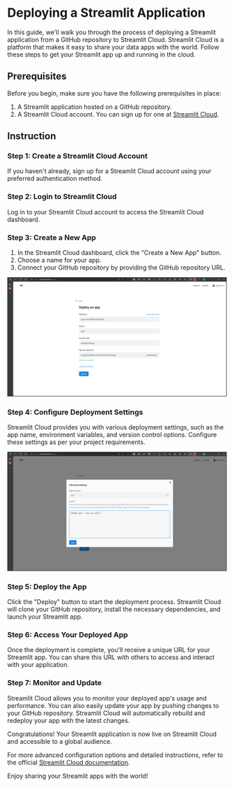 # Deploying a Streamlit Application

In this guide, we'll walk you through the process of deploying a Streamlit application from a GitHub repository to Streamlit Cloud. Streamlit Cloud is a platform that makes it easy to share your data apps with the world. Follow these steps to get your Streamlit app up and running in the cloud.

## Prerequisites

Before you begin, make sure you have the following prerequisites in place:

1. A Streamlit application hosted on a GitHub repository.
2. A Streamlit Cloud account. You can sign up for one at [Streamlit Cloud](https://streamlit.io/cloud).

## Instruction

### Step 1: Create a Streamlit Cloud Account

If you haven't already, sign up for a Streamlit Cloud account using your preferred authentication method.

### Step 2: Login to Streamlit Cloud

Log in to your Streamlit Cloud account to access the Streamlit Cloud dashboard.

### Step 3: Create a New App

1. In the Streamlit Cloud dashboard, click the "Create a New App" button.
2. Choose a name for your app.
3. Connect your GitHub repository by providing the GitHub repository URL.

![Demo App](./deploy_1.PNG)

### Step 4: Configure Deployment Settings

Streamlit Cloud provides you with various deployment settings, such as the app name, environment variables, and version control options. Configure these settings as per your project requirements.

![Demo App](./deploy_2.PNG)

### Step 5: Deploy the App

Click the "Deploy" button to start the deployment process. Streamlit Cloud will clone your GitHub repository, install the necessary dependencies, and launch your Streamlit app.

### Step 6: Access Your Deployed App

Once the deployment is complete, you'll receive a unique URL for your Streamlit app. You can share this URL with others to access and interact with your application.

### Step 7: Monitor and Update

Streamlit Cloud allows you to monitor your deployed app's usage and performance. You can also easily update your app by pushing changes to your GitHub repository. Streamlit Cloud will automatically rebuild and redeploy your app with the latest changes.

Congratulations! Your Streamlit application is now live on Streamlit Cloud and accessible to a global audience.

For more advanced configuration options and detailed instructions, refer to the official [Streamlit Cloud documentation](https://docs.streamlit.io/streamlit-community-cloud/get-started).

Enjoy sharing your Streamlit apps with the world!
